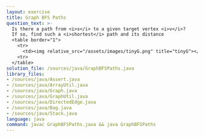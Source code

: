 ```yaml
---
layout: exercise
title: Graph BFS Paths
question_text: >-
  Is there a path from <i>s</i> to a given target vertex <i>v</i>?
  If so, find such a <i>shortest</i> path and its distance
  <table border="1">
    <tr>
      <td><img relative_src="/assets/images/tinyG.png" title="tinyG"></td>
    <tr>
  </table>
solution_file: /sources/java/GraphBFSPaths.java
library_files:
- /sources/java/Assert.java
- /sources/java/ArrayUtil.java
- /sources/java/Graph.java
- /sources/java/GraphUtil.java
- /sources/java/DirectedEdge.java
- /sources/java/Bag.java
- /sources/java/Stack.java
language: java
command: javac GraphBFSPaths.java && java GraphBFSPaths
---
```

